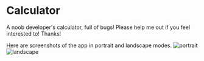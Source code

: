Calculator
==========

A noob developer's calculator, full of bugs! Please help me out if you feel interested to! Thanks!

Here are screenshots of the app in portrait and landscape modes.
![portrait](surajsau.github.com/Calculator/img/Screenshot_2014-01-26-12-07-12.png)
![landscape](surajsau.github.com/Calculator/Screenshot_2014-01-26-12-07-25.png)
